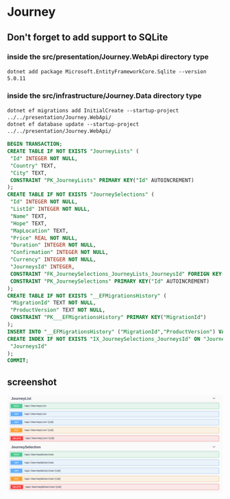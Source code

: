 # Journey

## Don't forget to add support to SQLite

### inside the src/presentation/Journey.WebApi directory type

```text
dotnet add package Microsoft.EntityFrameworkCore.Sqlite --version 5.0.11
```

### inside the src/infrastructure/Journey.Data directory type

```text
dotnet ef migrations add InitialCreate --startup-project ../../presentation/Journey.WebApi/
dotnet ef database update --startup-project ../../presentation/Journey.WebApi/
```

```sql
BEGIN TRANSACTION;
CREATE TABLE IF NOT EXISTS "JourneyLists" (
 "Id" INTEGER NOT NULL,
 "Country" TEXT,
 "City" TEXT,
 CONSTRAINT "PK_JourneyLists" PRIMARY KEY("Id" AUTOINCREMENT)
);
CREATE TABLE IF NOT EXISTS "JourneySelections" (
 "Id" INTEGER NOT NULL,
 "ListId" INTEGER NOT NULL,
 "Name" TEXT,
 "Hope" TEXT,
 "MapLocation" TEXT,
 "Price" REAL NOT NULL,
 "Duration" INTEGER NOT NULL,
 "Confirmation" INTEGER NOT NULL,
 "Currency" INTEGER NOT NULL,
 "JourneysId" INTEGER,
 CONSTRAINT "FK_JourneySelections_JourneyLists_JourneysId" FOREIGN KEY("JourneysId") REFERENCES "JourneyLists"("Id") ON DELETE RESTRICT,
 CONSTRAINT "PK_JourneySelections" PRIMARY KEY("Id" AUTOINCREMENT)
);
CREATE TABLE IF NOT EXISTS "__EFMigrationsHistory" (
 "MigrationId" TEXT NOT NULL,
 "ProductVersion" TEXT NOT NULL,
 CONSTRAINT "PK___EFMigrationsHistory" PRIMARY KEY("MigrationId")
);
INSERT INTO "__EFMigrationsHistory" ("MigrationId","ProductVersion") VALUES ('20211020031214_InitialCreate','5.0.11');
CREATE INDEX IF NOT EXISTS "IX_JourneySelections_JourneysId" ON "JourneySelections" (
 "JourneysId"
);
COMMIT;
```

## screenshot

![Journey API](https://github.com/paolomococci/dotnet-fullstack-workshop/blob/main/screenshots/screenshot_Journey_API.png)

